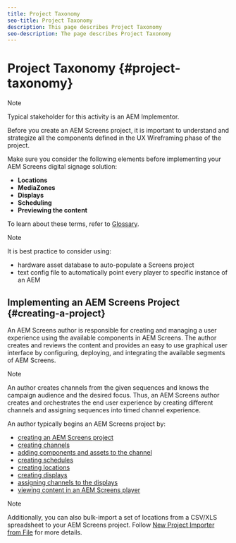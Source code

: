 ```yaml
---
title: Project Taxonomy
seo-title: Project Taxonomy 
description: This page describes Project Taxonomy
seo-description: The page describes Project Taxonomy
---
```


# Project Taxonomy {#project-taxonomy}

>[!NOTE]
>
>Typical stakeholder for this activity is an AEM Implementor.

Before you create an AEM Screens project, it is important to understand and strategize all the components defined in the UX Wireframing phase of the project.

Make sure you consider the following elements before implementing your AEM Screens digital signage solution:

* **Locations**
* **MediaZones**
* **Displays**
* **Scheduling**
* **Previewing the content**

To learn about these terms, refer to [Glossary](https://helpx.adobe.com/experience-manager/6-5/screens/using/screens-glossary.html).

>[!NOTE]
>
>It is best practice to consider using:
>
>* hardware asset database to auto-populate a Screens project
>* text config file to automatically point every player to specific instance of an AEM

## Implementing an AEM Screens Project {#creating-a-project}

An AEM Screens author is responsible for creating and managing a user experience using the available components in AEM Screens. The author creates and reviews the content and provides an easy to use graphical user interface by configuring, deploying, and integrating the available segments of AEM Screens.

>[!NOTE]
>
>An author creates channels from the given sequences and knows the campaign audience and the desired focus. Thus, an AEM Screens author creates and orchestrates the end user experience by creating different channels and assigning sequences into timed channel experience.

An author typically begins an AEM Screens project by:

* [creating an AEM Screens project](https://helpx.adobe.com/experience-manager/6-5/screens/using/creating-a-screens-project.html)
* [creating channels](https://helpx.adobe.com/experience-manager/6-5/screens/using/managing-channels.html)
* [adding components and assets to the channel](https://helpx.adobe.com/experience-manager/6-5/screens/using/adding-components-to-a-channel.html)
* [creating schedules](https://helpx.adobe.com/experience-manager/6-5/screens/using/managing-schedules.html)
* [creating locations](https://helpx.adobe.com/experience-manager/6-5/screens/using/managing-locations.html)
* [creating displays](https://helpx.adobe.com/experience-manager/6-5/screens/using/managing-displays.html)
* [assigning channels to the displays](https://helpx.adobe.com/experience-manager/6-5/screens/using/channel-assignment.html)
* [viewing content in an AEM Screens player](https://helpx.adobe.com/experience-manager/6-5/screens/using/working-with-screens-player.html)

>[!NOTE]
>
>Additionally, you can also bulk-import a set of locations from a CSV/XLS spreadsheet to your AEM Screens project. Follow [New Project Importer from File](https://helpx.adobe.com/experience-manager/6-5/screens/using/project-importer.html) for more details.
